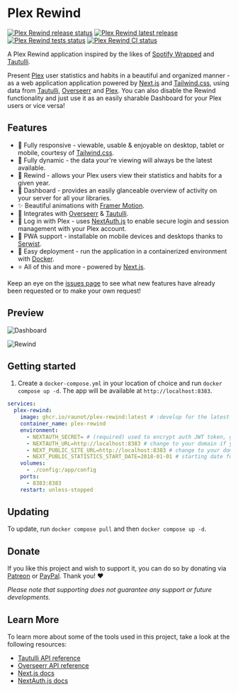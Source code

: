 # Plex Rewind

[<img src="https://github.com/raunot/plex-rewind/workflows/Release/badge.svg" alt="Plex Rewind release status" />](https://github.com/RaunoT/plex-rewind/actions/workflows/release.yml)
[<img src="https://img.shields.io/github/v/release/raunot/plex-rewind" alt="Plex Rewind latest release">](https://github.com/RaunoT/plex-rewind/releases)
[<img src="https://github.com/raunot/plex-rewind/workflows/CI/badge.svg" alt="Plex Rewind tests status">](https://github.com/RaunoT/plex-rewind/actions/workflows/ci.yml)
[<img src="https://github.com/raunot/plex-rewind/workflows/Tests/badge.svg" alt="Plex Rewind CI status">](https://github.com/RaunoT/plex-rewind/actions/workflows/tests.yml)

A Plex Rewind application inspired by the likes of [Spotify Wrapped](https://www.spotify.com/us/wrapped) and [Tautulli](https://tautulli.com).

Present [Plex](https://plex.tv) user statistics and habits in a beautiful and organized manner - as a web application application powered by [Next.js](https://nextjs.org) and [Tailwind.css](https://tailwindcss.com), using data from [Tautulli](https://tautulli.com), [Overseerr](https://overseerr.dev) and [Plex](https://plex.tv). You can also disable the Rewind functionality and just use it as an easily sharable Dashboard for your Plex users or vice versa!

## Features

- 📱 Fully responsive - viewable, usable & enjoyable on desktop, tablet or mobile, courtesy of [Tailwind.css](https://tailwindcss.com).
- 🔄 Fully dynamic - the data your're viewing will always be the latest available.
- 📆 Rewind - allows your Plex users view their statistics and habits for a given year.
- 👀 Dashboard - provides an easily glanceable overview of activity on your server for all your libraries.
- ✨ Beautiful animations with [Framer Motion](https://www.framer.com/motion).
- 🔗 Integrates with [Overseerr](https://overseerr.dev) & [Tautulli](https://tautulli.com).
- 🔐 Log in with Plex - uses [NextAuth.js](https://next-auth.js.org) to enable secure login and session management with your Plex account.
- 🚀 PWA support - installable on mobile devices and desktops thanks to [Serwist](https://github.com/serwist/serwist).
- 🐳 Easy deployment - run the application in a containerized environment with [Docker](https://www.docker.com).
- ⭐ All of this and more - powered by [Next.js](https://nextjs.org).

Keep an eye on the [issues page](https://github.com/RaunoT/plex-rewind/issues) to see what new features have already been requested or to make your own request!

## Preview

![Dashboard](https://i.imgur.com/AWY0bUW.png 'Dashboard')

![Rewind](https://i.imgur.com/tph7cDj.png 'Rewind')

## Getting started

1. Create a `docker-compose.yml` in your location of choice and run `docker compose up -d`. The app will be available at `http://localhost:8383`.

```yml
services:
  plex-rewind:
    image: ghcr.io/raunot/plex-rewind:latest # :develop for the latest development version
    container_name: plex-rewind
    environment:
      - NEXTAUTH_SECRET= # (required) used to encrypt auth JWT token, generate one with `openssl rand -base64 32`
      - NEXTAUTH_URL=http://localhost:8383 # change to your domain if you are exposing the app to the internet
      - NEXT_PUBLIC_SITE_URL=http://localhost:8383 # change to your domain if you are exposing the app to the internet
      - NEXT_PUBLIC_STATISTICS_START_DATE=2018-01-01 # starting date for "all time" option (YYYY-MM-DD)
    volumes:
      - ./config:/app/config
    ports:
      - 8383:8383
    restart: unless-stopped
```

## Updating

To update, run `docker compose pull` and then `docker compose up -d`.

## Donate

If you like this project and wish to support it, you can do so by donating via [Patreon](https://www.patreon.com/PlexRewind) or [PayPal](https://paypal.me/raunot). Thank you! ❤️

_Please note that supporting does not guarantee any support or future developments._

## Learn More

To learn more about some of the tools used in this project, take a look at the following resources:

- [Tautulli API reference](https://github.com/Tautulli/Tautulli/wiki/Tautulli-API-Reference)
- [Overseerr API reference](https://api-docs.overseerr.dev)
- [Next.js docs](https://nextjs.org/docs)
- [NextAuth.js docs](https://next-auth.js.org/getting-started/introduction)
